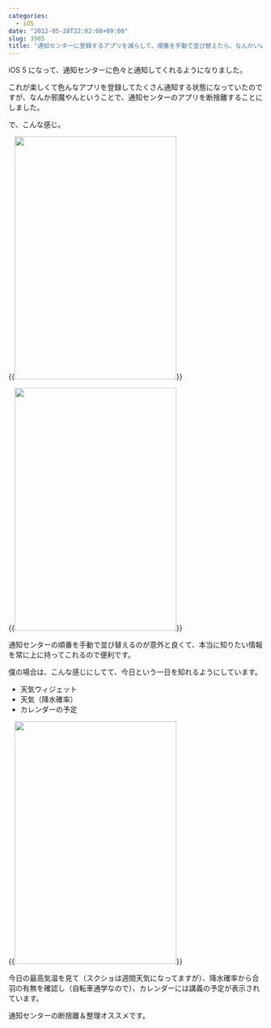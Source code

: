 ```yaml
---
categories:
  - iOS
date: "2012-05-28T22:02:08+09:00"
slug: 3905
title: "通知センターに登録するアプリを減らして、順番を手動で並び替えたら、なんかいい感じ"
---
```


iOS 5 になって、通知センターに色々と通知してくれるようになりました。

これが楽しくて色んなアプリを登録してたくさん通知する状態になっていたのですが、なんか邪魔やんということで、通知センターのアプリを断捨離することにしました。

で、こんな感じ。

{{<img alt="" src="/images/2012/05/3905_1.png" width="320" height="480">}}

{{<img alt="" src="/images/2012/05/3905_2.png" width="320" height="480">}}

通知センターの順番を手動で並び替えるのが意外と良くて、本当に知りたい情報を常に上に持ってこれるので便利です。

僕の場合は、こんな感じにしてて、今日という一日を知れるようにしています。

* 天気ウィジェット
* 天気（降水確率）
* カレンダーの予定

{{<img alt="" src="/images/2012/05/3905_3.png" width="320" height="480">}}

今日の最高気温を見て（スクショは週間天気になってますが）、降水確率から合羽の有無を確認し（自転車通学なので）、カレンダーには講義の予定が表示されています。

通知センターの断捨離＆整理オススメです。
